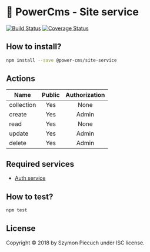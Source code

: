 # :rocket: PowerCms - Site service

[![Build Status](https://travis-ci.com/power-cms/site-service.svg?branch=master)](https://travis-ci.com/power-cms/site-service)
[![Coverage Status](https://coveralls.io/repos/github/power-cms/site-service/badge.svg)](https://coveralls.io/github/power-cms/site-service)

## How to install?

```bash
npm install --save @power-cms/site-service
```

## Actions

| Name       | Public | Authorization |
|------------|:------:|:-------------:|
| collection | Yes    | None          |
| create     | Yes    | Admin         |
| read       | Yes    | None          |
| update     | Yes    | Admin         |
| delete     | Yes    | Admin         |

## Required services

* [Auth service](https://github.com/power-cms/auth-service)

## How to test?

```bash
npm test
```

## License

Copyright &copy; 2018 by Szymon Piecuch under ISC license.
